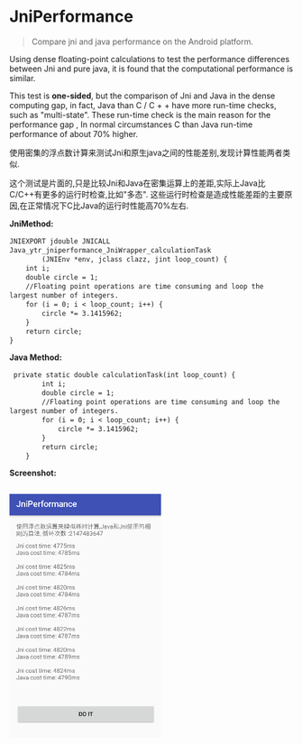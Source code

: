 # JniPerformance

>Compare jni and java performance on the Android platform.

Using dense floating-point calculations to test the performance differences between Jni and pure java,
it is found that the computational performance is similar.

This test is **one-sided**, but the comparison of Jni and Java in the dense computing gap, in fact, Java than C / C + + have more run-time checks, such as "multi-state". These run-time check is the main reason for the performance gap , In normal circumstances C than Java run-time performance of about 70% higher.


使用密集的浮点数计算来测试Jni和原生java之间的性能差别,发现计算性能两者类似.

这个测试是片面的,只是比较Jni和Java在密集运算上的差距,实际上Java比C/C++有更多的运行时检查,比如"多态". 这些运行时检查是造成性能差距的主要原因,在正常情况下C比Java的运行时性能高70%左右.

**JniMethod:**
```
JNIEXPORT jdouble JNICALL Java_ytr_jniperformance_JniWrapper_calculationTask
        (JNIEnv *env, jclass clazz, jint loop_count) {
    int i;
    double circle = 1;
    //Floating point operations are time consuming and loop the largest number of integers.
    for (i = 0; i < loop_count; i++) {
        circle *= 3.1415962;
    }
    return circle;
}
```

**Java Method:**
```
 private static double calculationTask(int loop_count) {
        int i;
        double circle = 1;
        //Floating point operations are time consuming and loop the largest number of integers.
        for (i = 0; i < loop_count; i++) {
            circle *= 3.1415962;
        }
        return circle;
    }

```

**Screenshot:**

![img](https://github.com/yangtianrui95/JniPerformance/blob/master/jni_pref.png)
-----
